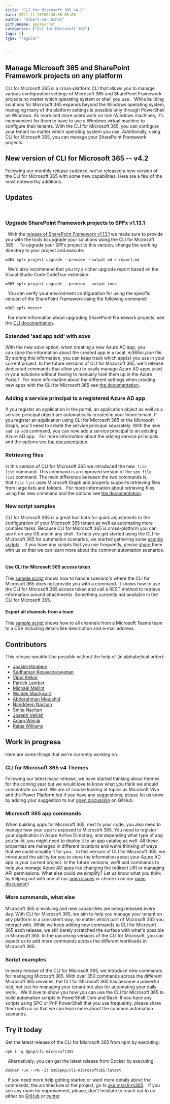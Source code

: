 ```yaml
---
title: "CLI for Microsoft 365 v4.2"
date: 2021-11-26T06:38:00-05:00
author: "Albert-Jan Schot"
githubname: appieschot
categories: ["CLI for Microsoft 365"]
tags: []
type: "regular"


---
```


## Manage Microsoft 365 and SharePoint Framework projects on any platform 

CLI for Microsoft 365 is a cross-platform CLI that allows you to manage
various configuration settings of Microsoft 365 and SharePoint Framework
projects no matter which operating system or shell you use.
 
While building solutions for Microsoft 365 expands beyond the Windows
operating system, managing many of the platform settings is possible
only through PowerShell on Windows. As more and more users work on
non-Windows machines, it's inconvenient for them to have to use a
Windows virtual machine to configure their tenants. With the CLI for
Microsoft 365, you can configure your tenant no matter which operating
system you use. Additionally, using CLI for Microsoft 365, you can
manage your SharePoint Framework projects.
 
## New version of CLI for Microsoft 365 -- v4.2 
Following our monthly release cadence, we've released a new version of
the CLI for Microsoft 365 with some new capabilities. Here are a few of
the most noteworthy additions.
 
## Updates 
 
### Upgrade SharePoint Framework projects to SPFx v1.13.1  
 
With the [release of SharePoint Framework
v1.13.1](https://docs.microsoft.com/en-us/sharepoint/dev/spfx/release-1.13.1 "SharePoint Framework v1.13.1") we
made sure to provide you with the tools to upgrade your solutions using
the CLI for Microsoft 365. 
 
To upgrade your SPFx project to this version, change the working
directory to your project and execute:
 
``` {.lia-code-sample .language-applescript}
m365 spfx project upgrade --preview --output md > report.md
```
 
We'd also recommend that you try a richer upgrade report based on the
Visual Studio Code CodeTour extension:
 
``` {.lia-code-sample .language-sh}
m365 spfx project upgrade --preview --output tour
```
 
You can verify your environment configuration for using the specific
version of the SharePoint Framework using the following command: 
 
``` {.lia-code-sample .language-applescript}
m365 spfx doctor
```
 
For more information about upgrading SharePoint Framework projects, see
the [CLI
documentation](https://pnp.github.io/cli-microsoft365/cmd/spfx/project/project-upgrade/).
 
### Extended 'aad app add' with *save*  
With the new *save* option, when creating a new Azure AD app, you
can store the information about the created app in a local
*.m365rc.json* file. By storing this information, you can keep track
which app(s) you use in your current project. In the future versions of
CLI for Microsoft 365, we'll release dedicated commands that allow you
to easily manage Azure AD apps used in your solutions without having to
manually look them up in the Azure Portal!
 
For more information about the different settings when creating new
apps with the CLI for Microsoft 365 see [the
documentation](https://pnp.github.io/cli-microsoft365/cmd/aad/app/app-add/).
 
### Adding a service principal to a registered Azure AD app 
If you register an application in the portal, an application object as
well as a service principal object are automatically created in your
home tenant. If you register an application using CLI for Microsoft 365
or the Microsoft Graph, you'll need to create the service principal
separately. With the new `aad sp add` command, you can now add a service
principal to an existing Azure AD app.
 
For more information about the adding service principals and the options
see [the
documentation](https://pnp.github.io/cli-microsoft365/cmd/aad/sp/sp-add/).
 
### Retrieving files  
In this version of CLI for Microsoft 365 we introduced the
new  `file list` command. This command is an improved version of
the `spo file list` command. The main difference between the two
commands is, that `file list` uses Microsoft Graph and properly supports
retrieving files from large lists and folders.
 
For more information about retrieving files using this new command and
the options see [the
documentation](https://pnp.github.io/cli-microsoft365/cmd/file/file-list/).
 
### New script samples 
CLI for Microsoft 365 is a great tool both for quick adjustments to the
configuration of your Microsoft 365 tenant as well as automating more
complex tasks. Because CLI for Microsoft 365 is cross-platform you can
use it on any OS and in any shell. To help you get started using the CLI
for Microsoft 365 for automation scenarios, we started gathering
some [sample
scripts](https://pnp.github.io/cli-microsoft365/sample-scripts/).
 
If you have any scripts that you use frequently,
please [share](https://github.com/pnp/cli-microsoft365/issues/new?assignees=&labels=&template=sample.md&title=New+sample+script%3A+%3Cshort+description%3E) them
with us so that we can learn more about the common automation scenarios.
 
#### Use CLI for Microsoft 365 access token  
This [sample
script](https://pnp.github.io/cli-microsoft365/sample-scripts/spo/perform-operations-not-covered-by-cli-for-microsoft-365/) shows
how to handle scenario's where the CLI for Microsoft 365 does not
provide you with a command. It shows how to use the CLI for Microsoft
365 access token and call a REST method to retrieve information around
attachments. Something currently not available in the CLI for Microsoft
365. 
 
#### Export all channels from a team 
This [sample
script](https://pnp.github.io/cli-microsoft365/sample-scripts/teams/export-all-channels-teams/) shows
how to all channels from a Microsoft Teams team to a CSV including
details like description and e-mail address.
 
## Contributors 
This release wouldn't be possible without the help of (in alphabetical
order):
-   [Joakim Högberg](https://github.com/joakimhogberg)
-   [Sudharsan Kesavanarayanan](https://github.com/sudharsank)
-   [Vipul Kelkar](https://github.com/vipulkelkar)
-   [Patrick Lamber](https://github.com/plamber)
-   [Michaël Maillot](https://github.com/michaelmaillot)
-   [Waldek Mastykarz](https://github.com/vipulkelkar)
-   [Abderahman Moujahid](https://github.com/vipulkelkar)
-   [Nanddeep Nachan](https://github.com/vipulkelkar)
-   [Smita Nachan](https://github.com/SmitaNachan)
-   [Joseph Velliah](https://github.com/sprider)
-   [Adam Wójcik](https://github.com/Adam-it)
-   [Rabia Williams](https://github.com/rabwill)
 
## Work in progress 
Here are some things that we're currently working on.
 
### CLI for Microsoft 365 v4 Themes 
Following our latest major release, we have started thinking about
themes for the coming year but we would love to know what you think we
should concentrate on next. We are of course looking at topics as
Microsoft Viva and the Power Platform but if you have any suggestions,
please let us know by adding your suggestion to our [open
discussion](https://github.com/pnp/cli-microsoft365/discussions/2708) on
GitHub. 
 
### Microsoft 365 app commands  
When building apps for Microsoft 365, next to your code, you also need
to manage how your app is exposed to Microsoft 365. You need to register
your application in Azure Active Directory, and depending what type of
app you build, you might need to deploy it to an app catalog as well.
All these properties are managed in different locations and we're
thinking of ways that we could simplify it for you.
 
In this version of CLI for Microsoft 365, we introduced the ability for
you to store the information about your Azure AD app in your current
project. In the future versions, we'll add commands to help you manage
Azure AD apps like changing the redirect URI or managing API
permissions. What else could we simplify? Let us know what you think by
helping out with one of our [open
issues](https://github.com/pnp/cli-microsoft365/issues/2813) or chime in
on our [open
discussion](https://github.com/pnp/cli-microsoft365/discussions/2708)!
 
### More commands, what else 
Microsoft 365 is evolving and new capabilities are being released every
day. With CLI for Microsoft 365, we aim to help you manage your tenant
on any platform in a consistent way, no matter which part of Microsoft
365 you interact with. While we keep adding new commands to CLI for
Microsoft 365 each release, we still barely scratched the surface with
what's possible in Microsoft 365. In the upcoming versions of the CLI
for Microsoft, you can expect us to add more commands across the
different workloads in Microsoft 365.
 
### Script examples 
In every release of the CLI for Microsoft 365, we introduce new commands
for managing Microsoft 365. With over 350 commands across the different
Microsoft 365 services, the CLI for Microsoft 365 has become a powerful
tool, not just for managing your tenant but also for automating your
daily work.
 
We'd love to show you how you can use the CLI for Microsoft 365 to build
automation scripts in PowerShell Core and Bash. If you have any scripts
using SPO or PnP PowerShell that you use frequently, please share them
with us so that we can learn more about the common automation scenarios.
 
## Try it today 
Get the latest release of the CLI for Microsoft 365 from npm by
executing:
 
``` {.lia-code-sample .language-sh}
npm i -g @pnp/cli-microsoft365
```
 
Alternatively, you can get the latest release from Docker by executing:
 
``` {.lia-code-sample .language-sh}
docker run --rm -it m365pnp/cli-microsoft365:latest
```
 
If you need more help getting started or want more details about the
commands, the architecture or the project, go
to [aka.ms/cli-m365](https://aka.ms/cli-m365).
 
If you see any room for improvement, please, don't hesitate to reach out
to us either
on [GitHub](https://github.com/pnp/cli-microsoft365/issues) or [twitter](https://twitter.com/climicrosoft365).
 